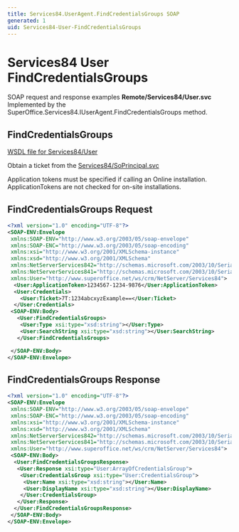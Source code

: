 ```yaml
---
title: Services84.UserAgent.FindCredentialsGroups SOAP
generated: 1
uid: Services84-User-FindCredentialsGroups
---
```


# Services84 User FindCredentialsGroups

SOAP request and response examples **Remote/Services84/User.svc**
Implemented by the <see cref="M:SuperOffice.Services84.IUserAgent.FindCredentialsGroups">SuperOffice.Services84.IUserAgent.FindCredentialsGroups</see> method.

## FindCredentialsGroups

[WSDL file for Services84/User](../Services84-User.md)

Obtain a ticket from the [Services84/SoPrincipal.svc](../SoPrincipal/index.md)

Application tokens must be specified if calling an Online installation. ApplicationTokens are not checked for on-site installations.

## FindCredentialsGroups Request

```xml
<?xml version="1.0" encoding="UTF-8"?>
<SOAP-ENV:Envelope
 xmlns:SOAP-ENV="http://www.w3.org/2003/05/soap-envelope"
 xmlns:SOAP-ENC="http://www.w3.org/2003/05/soap-encoding"
 xmlns:xsi="http://www.w3.org/2001/XMLSchema-instance"
 xmlns:xsd="http://www.w3.org/2001/XMLSchema"
 xmlns:NetServerServices842="http://schemas.microsoft.com/2003/10/Serialization/Arrays"
 xmlns:NetServerServices841="http://schemas.microsoft.com/2003/10/Serialization/"
 xmlns:User="http://www.superoffice.net/ws/crm/NetServer/Services84">
  <User:ApplicationToken>1234567-1234-9876</User:ApplicationToken>
  <User:Credentials>
    <User:Ticket>7T:1234abcxyzExample==</User:Ticket>
  </User:Credentials>
 <SOAP-ENV:Body>
   <User:FindCredentialsGroups>
    <User:Type xsi:type="xsd:string"></User:Type>
    <User:SearchString xsi:type="xsd:string"></User:SearchString>
   </User:FindCredentialsGroups>

 </SOAP-ENV:Body>
</SOAP-ENV:Envelope>

```

## FindCredentialsGroups Response

```xml
<?xml version="1.0" encoding="UTF-8"?>
<SOAP-ENV:Envelope
 xmlns:SOAP-ENV="http://www.w3.org/2003/05/soap-envelope"
 xmlns:SOAP-ENC="http://www.w3.org/2003/05/soap-encoding"
 xmlns:xsi="http://www.w3.org/2001/XMLSchema-instance"
 xmlns:xsd="http://www.w3.org/2001/XMLSchema"
 xmlns:NetServerServices842="http://schemas.microsoft.com/2003/10/Serialization/Arrays"
 xmlns:NetServerServices841="http://schemas.microsoft.com/2003/10/Serialization/"
 xmlns:User="http://www.superoffice.net/ws/crm/NetServer/Services84">
 <SOAP-ENV:Body>
  <User:FindCredentialsGroupsResponse>
   <User:Response xsi:type="User:ArrayOfCredentialsGroup">
    <User:CredentialsGroup xsi:type="User:CredentialsGroup">
     <User:Name xsi:type="xsd:string"></User:Name>
     <User:DisplayName xsi:type="xsd:string"></User:DisplayName>
    </User:CredentialsGroup>
   </User:Response>
  </User:FindCredentialsGroupsResponse>
 </SOAP-ENV:Body>
</SOAP-ENV:Envelope>

```
